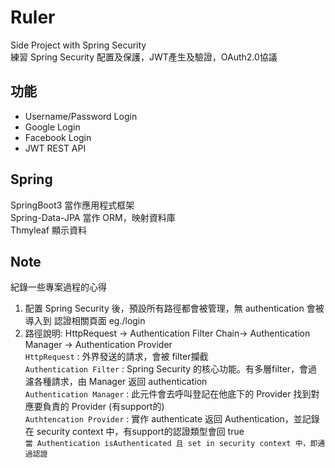 # Ruler
 Side Project with Spring Security  
 練習 Spring Security 配置及保護，JWT產生及驗證，OAuth2.0協議

## 功能
- Username/Password Login
- Google Login
- Facebook Login
- JWT REST API

## Spring
SpringBoot3 當作應用程式框架  
Spring-Data-JPA 當作 ORM，映射資料庫  
Thmyleaf 顯示資料   

## Note
紀錄一些專案過程的心得
1. 配置 Spring Security 後，預設所有路徑都會被管理，無 authentication 會被導入到 認證相關頁面 eg./login
2. 路徑說明: HttpRequest -> Authentication Filter Chain-> Authentication Manager -> Authentication Provider  
 `HttpRequest` : 外界發送的請求，會被 filter攔截  
 `Authentication Filter` : Spring Security 的核心功能。有多層filter，會過濾各種請求，由 Manager 返回 authentication   
 `Authentication Manager` : 此元件會去呼叫登記在他底下的 Provider 找到對應要負責的 Provider (有support的)  
 `Authtencation Provider` : 實作 authenticate 返回 Authentication，並記錄在 security context 中，有support的認證類型會回 true  
`當 Authentication isAuthenticated 且 set in security context 中，即通過認證`

